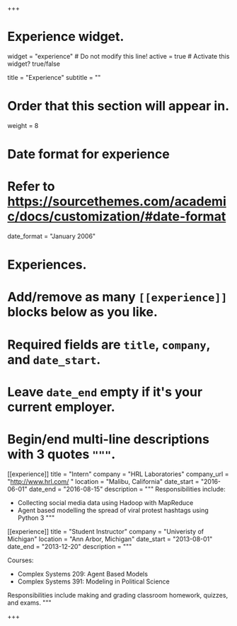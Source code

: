 +++
# Experience widget.
widget = "experience"  # Do not modify this line!
active = true  # Activate this widget? true/false

title = "Experience"
subtitle = ""

# Order that this section will appear in.
weight = 8

# Date format for experience
#   Refer to https://sourcethemes.com/academic/docs/customization/#date-format
date_format = "January 2006"

# Experiences.
#   Add/remove as many `[[experience]]` blocks below as you like.
#   Required fields are `title`, `company`, and `date_start`.
#   Leave `date_end` empty if it's your current employer.
#   Begin/end multi-line descriptions with 3 quotes `"""`.

[[experience]]
  title = "Intern"
  company = "HRL Laboratories"
  company_url = "http://www.hrl.com/ "
  location = "Malibu, California"
  date_start = "2016-06-01"
  date_end = "2016-08-15"
  description = """
  Responsibilities include:
  
  * Collecting social media data using Hadoop with MapReduce
  * Agent based modelling the spread of viral protest hashtags using Python 3
  """

[[experience]]
  title = "Student Instructor"
  company = "Univeristy of Michigan"
  location = "Ann Arbor, Michigan"
  date_start = "2013-08-01"
  date_end = "2013-12-20"
  description = """

  Courses:
  * Complex Systems 209: Agent Based Models
  * Complex Systems 391: Modeling in Political Science

  Responsibilities include making and grading classroom homework, quizzes, and exams.
  """

+++
